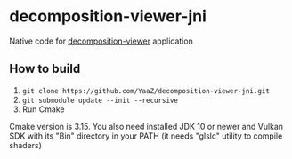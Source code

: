 # decomposition-viewer-jni
Native code for [decomposition-viewer](https://github.com/YaaZ/decomposition-viewer) application

## How to build
1. `git clone https://github.com/YaaZ/decomposition-viewer-jni.git`
2. `git submodule update --init --recursive`
3. Run Cmake

Cmake version is 3.15. You also need installed JDK 10 or newer and Vulkan SDK with its "Bin"
directory in your PATH (it needs "glslc" utility to compile shaders)
